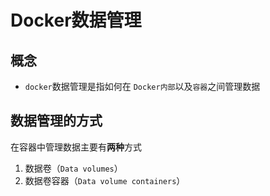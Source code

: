 # Docker数据管理

## 概念
- `docker`数据管理是指如何在 `Docker内部`以及`容器`之间管理数据

## 数据管理的方式

在容器中管理数据主要有**两种**方式

1. 数据卷（`Data volumes`）
2. 数据卷容器（`Data volume containers`）
